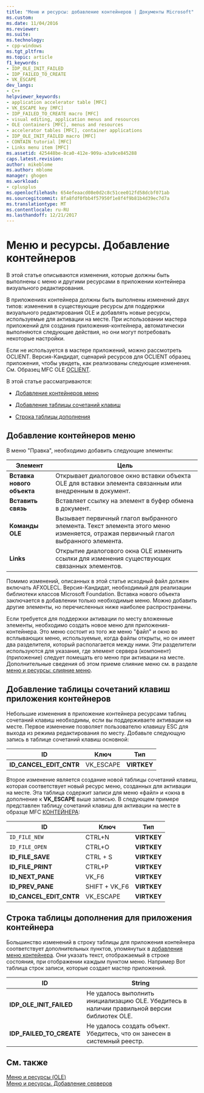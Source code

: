 ```yaml
---
title: "Меню и ресурсы: добавление контейнеров | Документы Microsoft"
ms.custom: 
ms.date: 11/04/2016
ms.reviewer: 
ms.suite: 
ms.technology:
- cpp-windows
ms.tgt_pltfrm: 
ms.topic: article
f1_keywords:
- IDP_OLE_INIT_FAILED
- IDP_FAILED_TO_CREATE
- VK_ESCAPE
dev_langs:
- C++
helpviewer_keywords:
- application accelerator table [MFC]
- VK_ESCAPE key [MFC]
- IDP_FAILED_TO_CREATE macro [MFC]
- visual editing, application menus and resources
- OLE containers [MFC], menus and resources
- accelerator tables [MFC], container applications
- IDP_OLE_INIT_FAILED macro [MFC]
- CONTAIN tutorial [MFC]
- Links menu item [MFC]
ms.assetid: 425448be-8ca0-412e-909a-a3a9ce845288
caps.latest.revision: 
author: mikeblome
ms.author: mblome
manager: ghogen
ms.workload:
- cplusplus
ms.openlocfilehash: 654efeaacd08e0d2c8c51cee012fd58dcbf071ab
ms.sourcegitcommit: 8fa8fdf0fbb4f57950f1e8f4f9b81b4d39ec7d7a
ms.translationtype: MT
ms.contentlocale: ru-RU
ms.lasthandoff: 12/21/2017
---
```

# <a name="menus-and-resources-container-additions"></a>Меню и ресурсы. Добавление контейнеров
В этой статье описываются изменения, которые должны быть выполнены с меню и другими ресурсами в приложении контейнера визуального редактирования.  
  
 В приложениях контейнера должны быть выполнены изменений двух типов: изменения в существующие ресурсы для поддержки визуального редактирования OLE и добавлять новые ресурсы, используемые для активации на месте. При использовании мастера приложений для создания приложения-контейнера, автоматически выполняются следующие действия, но они могут потребовать некоторые настройки.  
  
 Если не используется в мастере приложений, можно рассмотреть OCLIENT. Версия-Кандидат, сценарий ресурсов для OCLIENT образец приложения, чтобы увидеть, как реализованы следующие изменения. См. Образец MFC OLE [OCLIENT](../visual-cpp-samples.md).  
  
 В этой статье рассматриваются:  
  
-   [Добавление контейнеров меню](#_core_container_menu_additions)  
  
-   [Добавление таблицы сочетаний клавиш](#_core_container_application_accelerator_table_additions)  
  
-   [Строка таблицы дополнения](#_core_string_table_additions_for_container_applications)  
  
##  <a name="_core_container_menu_additions"></a>Добавление контейнеров меню  
 В меню "Правка", необходимо добавить следующие элементы:  
  
|Элемент|Цель|  
|----------|-------------|  
|**Вставка нового объекта**|Открывает диалоговое окно вставки объекта OLE для вставки элемента связанным или внедренным в документ.|  
|**Вставить связь**|Вставляет ссылку на элемент в буфер обмена в документ.|  
|**Команды OLE**|Вызывает первичный глагол выбранного элемента. Текст элемента этого меню изменяется, отражая первичный глагол выбранного элемента.|  
|**Links**|Открытие диалогового окна OLE изменить ссылки для изменения существующих связанных элементов.|  
  
 Помимо изменений, описанных в этой статье исходный файл должен включать AFXOLECL. Версия-Кандидат, необходимый для реализации библиотеки классов Microsoft Foundation. Вставка нового объекта заключается в добавлении только необходимые меню. Можно добавить другие элементы, но перечисленных ниже наиболее распространены.  
  
 Если требуется для поддержки активации по месту вложенные элементы, необходимо создать новое меню для приложения-контейнера. Это меню состоит из того же меню "файл" и окно во всплывающих меню, используемые, когда файлы открыты, но он имеет два разделителя, который располагается между ними. Эти разделители используются для указания, где элемент сервера (компонент) (приложение) следует помещать его меню при активации на месте. Дополнительные сведения об этом приеме слияние меню см. в разделе [меню и ресурсы: слияние меню](../mfc/menus-and-resources-menu-merging.md).  
  
##  <a name="_core_container_application_accelerator_table_additions"></a>Добавление таблицы сочетаний клавиш приложения контейнеров  
 Небольшие изменения в приложение контейнера ресурсами таблиц сочетаний клавиш необходимы, если вы поддерживаете активации на месте. Первое изменение позволяет пользователю клавишу ESC для выхода из режима редактирования по месту. Добавьте следующую запись в таблице сочетаний клавиш основной:  
  
|ID|Ключ|Тип|  
|--------|---------|----------|  
|**ID_CANCEL_EDIT_CNTR**|VK_ESCAPE|**VIRTKEY**|  
  
 Второе изменение является создание новой таблицы сочетаний клавиш, которая соответствует новый ресурс меню, созданных для активации на месте. Эта таблица содержит записи для меню «файл» и «окна в дополнение к **VK_ESCAPE** выше записью. В следующем примере представлен таблицу сочетаний клавиш для активации на месте в образце MFC [КОНТЕЙНЕРА](../visual-cpp-samples.md):  
  
|ID|Ключ|Тип|  
|--------|---------|----------|  
|`ID_FILE_NEW`|CTRL+N|**VIRTKEY**|  
|`ID_FILE_OPEN`|CTRL+O|**VIRTKEY**|  
|**ID_FILE_SAVE**|CTRL + S|**VIRTKEY**|  
|**ID_FILE_PRINT**|CTRL+P|**VIRTKEY**|  
|**ID_NEXT_PANE**|VK_F6|**VIRTKEY**|  
|**ID_PREV_PANE**|SHIFT + VK_F6|**VIRTKEY**|  
|**ID_CANCEL_EDIT_CNTR**|VK_ESCAPE|**VIRTKEY**|  
  
##  <a name="_core_string_table_additions_for_container_applications"></a>Строка таблицы дополнения для приложения контейнера  
 Большинство изменений в строку таблицы для приложения контейнера соответствует дополнительных пунктов, упомянутых в [добавления меню контейнера](#_core_container_menu_additions). Они указать текст, отображаемый в строке состояния, при отображении каждым пунктом меню. Например Вот таблица строк записи, которые создает мастер приложений.  
  
|ID|String|  
|--------|------------|  
|**IDP_OLE_INIT_FAILED**|Не удалось выполнить инициализацию OLE. Убедитесь в наличии правильной версии библиотек OLE.|  
|**IDP_FAILED_TO_CREATE**|Не удалось создать объект. Убедитесь, что он занесен в системный реестр.|  
  
## <a name="see-also"></a>См. также  
 [Меню и ресурсы (OLE)](../mfc/menus-and-resources-ole.md)   
 [Меню и ресурсы. Добавление серверов](../mfc/menus-and-resources-server-additions.md)

